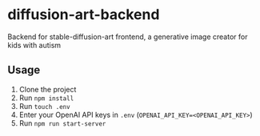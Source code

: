 # diffusion-art-backend
Backend for stable-diffusion-art frontend, a generative image creator for kids with autism

## Usage
1. Clone the project
2. Run `npm install`
3. Run `touch .env`
4. Enter your OpenAI API keys in `.env` (`OPENAI_API_KEY=<OPENAI_API_KEY>`)
5. Run `npm run start-server`